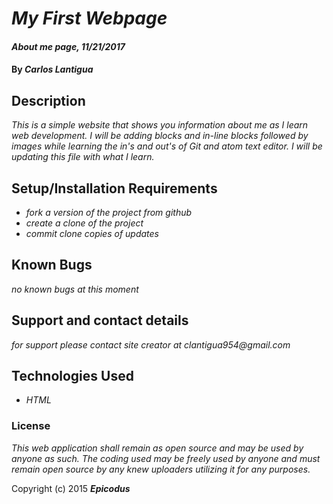 # _My First Webpage_

#### _About me page, 11/21/2017_

#### By _**Carlos Lantigua**_

## Description

_This is a simple website that shows you information about me as I learn web development. I will be adding blocks and in-line blocks followed by images while learning the in's and out's of Git and atom text editor. I will be updating this file with what I learn._

## Setup/Installation Requirements

* _fork a version of the project from github_
* _create a clone of the project_
* _commit clone copies of updates_


## Known Bugs

_no known bugs at this moment_

## Support and contact details

_for support please contact site creator at clantigua954@gmail.com_

## Technologies Used

* _HTML_

### License

*This web application shall remain as open source and may be used by anyone as such. The coding used may be freely used by anyone and must remain open source by any knew uploaders utilizing it for any purposes.*

Copyright (c) 2015 **_Epicodus_**

